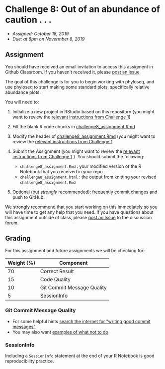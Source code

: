 # Challenge 8: Out of an abundance of caution . . .
- *Assigned: October 18, 2019*
- *Due: at 6pm on Novermber 8, 2019*

## Assignment
You should have received an email invitation to access this assigment in Github Classroom.  If you haven't received it, please [post an Issue](https://github.com/IBIEM/community/issues)

The goal of this challenge is for you to begin working with phyloseq, and use phyloseq to start making some standard plots, specifically relative abundance plots.

You will need to:

1. Initialize a new project in RStudio based on this repository (you might want to review the [relevant instructions from Challenge 1](https://github.com/IBIEM/challenge_1/blob/master/README.Rmd#initialize-a-new-project))

2. Fill the blank R code chunks in [challenge8_assignment.Rmd](challenge8_assignment.Rmd)

3. Modify the header of [challenge8_assignment.Rmd](challenge8_assignment.Rmd) (you might want to review the [relevant instructions from Challenge 1](https://github.com/IBIEM/challenge_1/blob/master/README.Rmd#modify-the-header)

4. Submit the Assignment (you might want to review the [relevant instructions from Challenge 1](https://github.com/IBIEM/challenge_1/blob/master/README.Rmd#submitting-the-assignment) ).  You should submit the following:
    - `challenge8_assignment.Rmd` : your modified version of the R Notebook that you received in your repo
    - `challenge8_assignment.html` : the output from knitting your revised `challenge8_assignment.Rmd`


5. Optional (but *strongly* recommended): frequently commit changes and push to GitHub.

We strongly recommend that you start working on this immediately so you will have time to get any help that you need.  If you have questions about this assignment outside of class, please [post an Issue](https://github.com/IBIEM/community/issues) to the discussion forum.

## Grading
For this assignment and future assignments we will be checking for:

| Weight (%) | Component                  |
|------------|----------------------------|
|         70 | Correct Result             |
|         15 | Code Quality               |
|         10 | Git Commit Message Quality |
|          5 | SessionInfo                |


### Git Commit Message Quality
  - For some helpful hints [search the internet for "writing good commit messages"](https://duckduckgo.com/?q=writing+good+commit+messages)
  - You may also want [examples of what not to do](https://xkcd.com/1296/)

### SessionInfo
Including a `SessionInfo` statement at the end of your R Notebook is good reproducibility practice.

